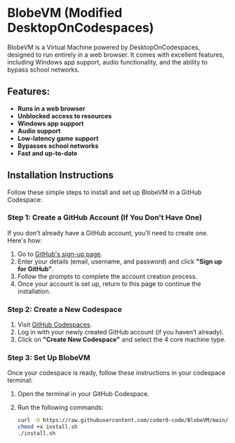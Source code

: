 # BlobeVM (Modified DesktopOnCodespaces)

BlobeVM is a Virtual Machine powered by DesktopOnCodespaces, designed to run entirely in a web browser. It comes with excellent features, including Windows app support, audio functionality, and the ability to bypass school networks.

## Features:
- **Runs in a web browser**
- **Unblocked access to resources**
- **Windows app support**
- **Audio support**
- **Low-latency game support**
- **Bypasses school networks**
- **Fast and up-to-date**

## Installation Instructions

Follow these simple steps to install and set up BlobeVM in a GitHub Codespace:

### Step 1: Create a GitHub Account (If You Don't Have One)

If you don't already have a GitHub account, you'll need to create one. Here's how:

1. Go to [GitHub's sign-up page](https://github.com/join).
2. Enter your details (email, username, and password) and click **"Sign up for GitHub"**.
3. Follow the prompts to complete the account creation process.
4. Once your account is set up, return to this page to continue the installation.

### Step 2: Create a New Codespace

1. Visit [GitHub Codespaces](https://github.com/codespaces/).
2. Log in with your newly created GitHub account (if you haven’t already).
3. Click on **"Create New Codespace"** and select the 4 core machine type.



### Step 3: Set Up BlobeVM

Once your codespace is ready, follow these instructions in your codespace terminal:

1. Open the terminal in your GitHub Codespace.
2. Run the following commands:

   ```bash
   curl -O https://raw.githubusercontent.com/coder0-code/BlobeVM/main/install.sh
   chmod +x install.sh
   ./install.sh
